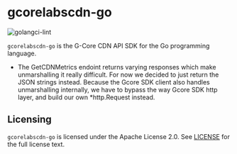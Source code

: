 # gcorelabscdn-go

![golangci-lint](https://github.com/G-Core/gcorelabscdn-go/actions/workflows/golangci-lint.yml/badge.svg)

`gcorelabscdn-go` is the G-Core CDN API SDK for the Go programming language.
 
* The GetCDNMetrics endoint returns varying responses which make unmarshalling it really difficult. For now we decided to just return the JSON strings instead. Because the Gcore SDK client also handles unmarshalling internally, we have to bypass the way Gcore SDK http layer, and build our own *http.Request instead.

## Licensing

`gcorelabscdn-go` is licensed under the Apache License 2.0. See [LICENSE](./LICENSE) for the full license text.
